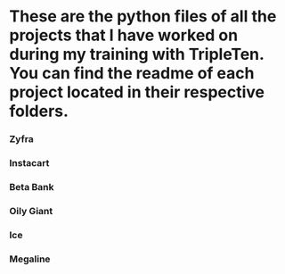 # These are the python files of all the projects that I have worked on during my training with TripleTen. You can find the readme of each project located in their respective folders.

### Zyfra
### Instacart
### Beta Bank
### Oily Giant
### Ice
### Megaline
